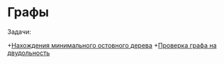 # Графы

Задачи: 

+[Нахождения минимального остовного дерева](https://github.com/SoinRoma/MSU_2Course/tree/master/grafs/finding_the_minimum_spanning_tree)
+[Проверка графа на двудольность](https://github.com/SoinRoma/MSU_2Course/tree/master/grafs/graph_bipartite)
